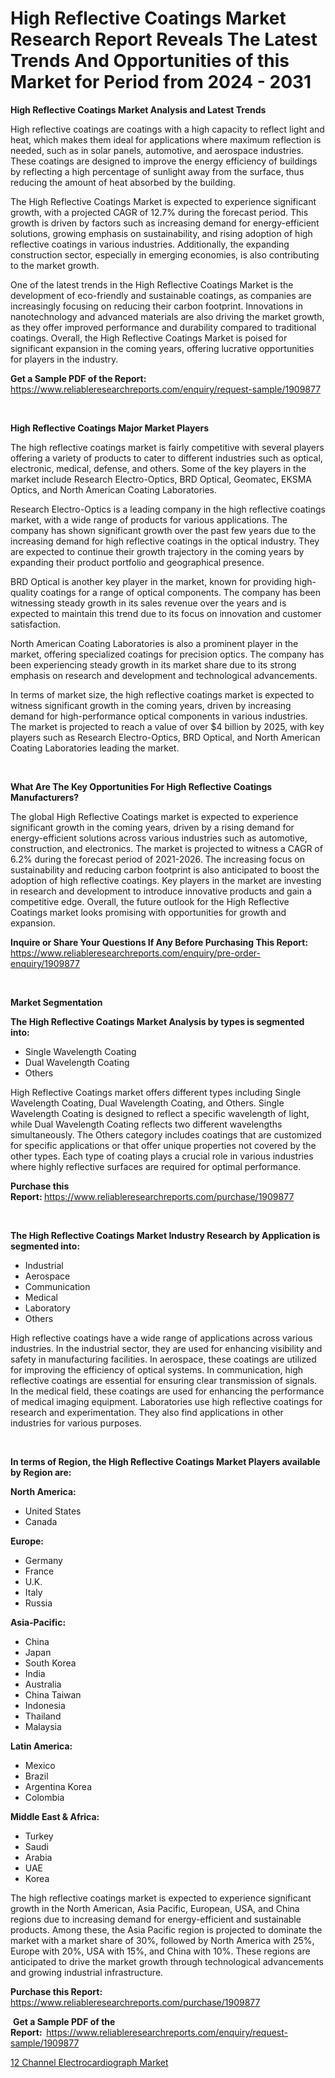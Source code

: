 <p><h1>High Reflective Coatings Market Research Report Reveals The Latest Trends And Opportunities of this Market for Period from 2024 - 2031</h1></p><p><strong>High Reflective Coatings Market Analysis and Latest Trends</strong></p>
<p><p>High reflective coatings are coatings with a high capacity to reflect light and heat, which makes them ideal for applications where maximum reflection is needed, such as in solar panels, automotive, and aerospace industries. These coatings are designed to improve the energy efficiency of buildings by reflecting a high percentage of sunlight away from the surface, thus reducing the amount of heat absorbed by the building.</p><p>The High Reflective Coatings Market is expected to experience significant growth, with a projected CAGR of 12.7% during the forecast period. This growth is driven by factors such as increasing demand for energy-efficient solutions, growing emphasis on sustainability, and rising adoption of high reflective coatings in various industries. Additionally, the expanding construction sector, especially in emerging economies, is also contributing to the market growth.</p><p>One of the latest trends in the High Reflective Coatings Market is the development of eco-friendly and sustainable coatings, as companies are increasingly focusing on reducing their carbon footprint. Innovations in nanotechnology and advanced materials are also driving the market growth, as they offer improved performance and durability compared to traditional coatings. Overall, the High Reflective Coatings Market is poised for significant expansion in the coming years, offering lucrative opportunities for players in the industry.</p></p>
<p><strong>Get a Sample PDF of the Report:&nbsp;</strong> <a href="https://www.reliableresearchreports.com/enquiry/request-sample/1909877">https://www.reliableresearchreports.com/enquiry/request-sample/1909877</a></p>
<p>&nbsp;</p>
<p><strong>High Reflective Coatings Major Market Players</strong></p>
<p><p>The high reflective coatings market is fairly competitive with several players offering a variety of products to cater to different industries such as optical, electronic, medical, defense, and others. Some of the key players in the market include Research Electro-Optics, BRD Optical, Geomatec, EKSMA Optics, and North American Coating Laboratories. </p><p>Research Electro-Optics is a leading company in the high reflective coatings market, with a wide range of products for various applications. The company has shown significant growth over the past few years due to the increasing demand for high reflective coatings in the optical industry. They are expected to continue their growth trajectory in the coming years by expanding their product portfolio and geographical presence.</p><p>BRD Optical is another key player in the market, known for providing high-quality coatings for a range of optical components. The company has been witnessing steady growth in its sales revenue over the years and is expected to maintain this trend due to its focus on innovation and customer satisfaction.</p><p>North American Coating Laboratories is also a prominent player in the market, offering specialized coatings for precision optics. The company has been experiencing steady growth in its market share due to its strong emphasis on research and development and technological advancements.</p><p>In terms of market size, the high reflective coatings market is expected to witness significant growth in the coming years, driven by increasing demand for high-performance optical components in various industries. The market is projected to reach a value of over $4 billion by 2025, with key players such as Research Electro-Optics, BRD Optical, and North American Coating Laboratories leading the market.</p></p>
<p>&nbsp;</p>
<p><strong>What Are The Key Opportunities For High Reflective Coatings Manufacturers?</strong></p>
<p><p>The global High Reflective Coatings market is expected to experience significant growth in the coming years, driven by a rising demand for energy-efficient solutions across various industries such as automotive, construction, and electronics. The market is projected to witness a CAGR of 6.2% during the forecast period of 2021-2026. The increasing focus on sustainability and reducing carbon footprint is also anticipated to boost the adoption of high reflective coatings. Key players in the market are investing in research and development to introduce innovative products and gain a competitive edge. Overall, the future outlook for the High Reflective Coatings market looks promising with opportunities for growth and expansion.</p></p>
<p><strong>Inquire or Share Your Questions If Any Before Purchasing This Report:</strong> <a href="https://www.reliableresearchreports.com/enquiry/pre-order-enquiry/1909877">https://www.reliableresearchreports.com/enquiry/pre-order-enquiry/1909877</a></p>
<p>&nbsp;</p>
<p><strong>Market Segmentation</strong></p>
<p><strong>The High Reflective Coatings Market Analysis by types is segmented into:</strong></p>
<p><ul><li>Single Wavelength Coating</li><li>Dual Wavelength Coating</li><li>Others</li></ul></p>
<p><p>High Reflective Coatings market offers different types including Single Wavelength Coating, Dual Wavelength Coating, and Others. Single Wavelength Coating is designed to reflect a specific wavelength of light, while Dual Wavelength Coating reflects two different wavelengths simultaneously. The Others category includes coatings that are customized for specific applications or that offer unique properties not covered by the other types. Each type of coating plays a crucial role in various industries where highly reflective surfaces are required for optimal performance.</p></p>
<p><strong>Purchase this Report:&nbsp;</strong><a href="https://www.reliableresearchreports.com/purchase/1909877">https://www.reliableresearchreports.com/purchase/1909877</a></p>
<p>&nbsp;</p>
<p><strong>The High Reflective Coatings Market Industry Research by Application is segmented into:</strong></p>
<p><ul><li>Industrial</li><li>Aerospace</li><li>Communication</li><li>Medical</li><li>Laboratory</li><li>Others</li></ul></p>
<p><p>High reflective coatings have a wide range of applications across various industries. In the industrial sector, they are used for enhancing visibility and safety in manufacturing facilities. In aerospace, these coatings are utilized for improving the efficiency of optical systems. In communication, high reflective coatings are essential for ensuring clear transmission of signals. In the medical field, these coatings are used for enhancing the performance of medical imaging equipment. Laboratories use high reflective coatings for research and experimentation. They also find applications in other industries for various purposes.</p></p>
<p>&nbsp;</p>
<p><strong>In terms of Region, the High Reflective Coatings Market Players available by Region are:</strong></p>
<p>
    <p> <strong> North America: </strong>
        <ul>
            <li>United States</li>
            <li>Canada</li>
        </ul>
        </p> 
    <p> <strong> Europe: </strong>
        <ul>
            <li>Germany</li>
            <li>France</li>
            <li>U.K.</li>
            <li>Italy</li>
            <li>Russia</li>
        </ul>
        </p> 
    <p> <strong> Asia-Pacific: </strong>
        <ul>
            <li>China</li>
            <li>Japan</li>
            <li>South Korea</li>
            <li>India</li>
            <li>Australia</li>
            <li>China Taiwan</li>
            <li>Indonesia</li>
            <li>Thailand</li>
            <li>Malaysia</li>
        </ul>
        </p> 
    <p> <strong> Latin America: </strong>
        <ul>
            <li>Mexico</li>
            <li>Brazil</li>
            <li>Argentina Korea</li>
            <li>Colombia</li>
        </ul>
        </p> 
    <p> <strong> Middle East & Africa: </strong>
        <ul>
            <li>Turkey</li>
            <li>Saudi</li>
            <li>Arabia</li>
            <li>UAE</li>
            <li>Korea</li>
        </ul>
    </p>
    </p>
<p><p>The high reflective coatings market is expected to experience significant growth in the North American, Asia Pacific, European, USA, and China regions due to increasing demand for energy-efficient and sustainable products. Among these, the Asia Pacific region is projected to dominate the market with a market share of 30%, followed by North America with 25%, Europe with 20%, USA with 15%, and China with 10%. These regions are anticipated to drive the market growth through technological advancements and growing industrial infrastructure.</p></p>
<p><strong>Purchase this Report: </strong><a href="https://www.reliableresearchreports.com/purchase/1909877">https://www.reliableresearchreports.com/purchase/1909877</a></p>
<p>&nbsp;<strong>Get a Sample PDF of the Report:&nbsp;&nbsp;</strong><a href="https://www.reliableresearchreports.com/enquiry/request-sample/1909877">https://www.reliableresearchreports.com/enquiry/request-sample/1909877</a></p>
<p><strong></strong></p>
<p><p><a href="https://pretty-mail-caf.notion.site/12-Channel-Electrocardiograph-Market-Provides-Detailed-Segmentation-of-this-Market-based-on-Type-Ap-1f683aa4075f456b870d31bcc4c5d7d8">12 Channel Electrocardiograph Market</a></p></p>